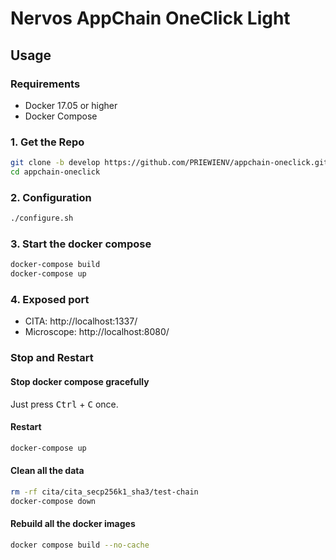 # Nervos AppChain OneClick Light

## Usage

### Requirements

- Docker 17.05 or higher
- Docker Compose

### 1. Get the Repo

```bash
git clone -b develop https://github.com/PRIEWIENV/appchain-oneclick.git --recursive
cd appchain-oneclick
```

### 2. Configuration

```bash
./configure.sh
```

### 3. Start the docker compose

```bash
docker-compose build
docker-compose up
```

### 4. Exposed port

* CITA: http://localhost:1337/
* Microscope: http://localhost:8080/

### Stop and Restart

#### Stop docker compose gracefully

Just press <kbd>Ctrl</kbd> + <kbd>C</kbd> once.

#### Restart

```bash
docker-compose up
```

#### Clean all the data

```bash
rm -rf cita/cita_secp256k1_sha3/test-chain
docker-compose down
```

#### Rebuild all the docker images

```bash
docker compose build --no-cache
```
